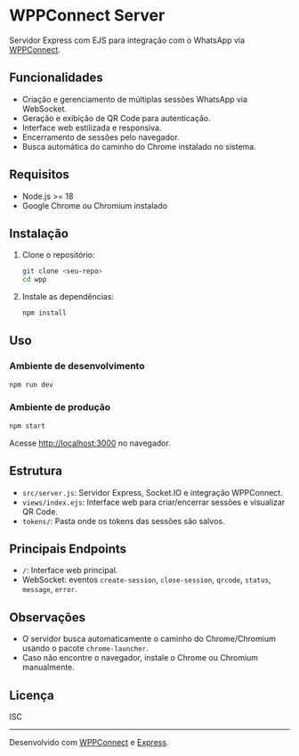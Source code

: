 # WPPConnect Server

Servidor Express com EJS para integração com o WhatsApp via [WPPConnect](https://github.com/wppconnect-team/wppconnect).

## Funcionalidades

- Criação e gerenciamento de múltiplas sessões WhatsApp via WebSocket.
- Geração e exibição de QR Code para autenticação.
- Interface web estilizada e responsiva.
- Encerramento de sessões pelo navegador.
- Busca automática do caminho do Chrome instalado no sistema.

## Requisitos

- Node.js >= 18
- Google Chrome ou Chromium instalado

## Instalação

1. Clone o repositório:
    ```sh
    git clone <seu-repo>
    cd wpp
    ```

2. Instale as dependências:
    ```sh
    npm install
    ```

## Uso

### Ambiente de desenvolvimento

```sh
npm run dev
```

### Ambiente de produção

```sh
npm start
```

Acesse [http://localhost:3000](http://localhost:3000) no navegador.

## Estrutura

- `src/server.js`: Servidor Express, Socket.IO e integração WPPConnect.
- `views/index.ejs`: Interface web para criar/encerrar sessões e visualizar QR Code.
- `tokens/`: Pasta onde os tokens das sessões são salvos.

## Principais Endpoints

- `/`: Interface web principal.
- WebSocket: eventos `create-session`, `close-session`, `qrcode`, `status`, `message`, `error`.

## Observações

- O servidor busca automaticamente o caminho do Chrome/Chromium usando o pacote `chrome-launcher`.
- Caso não encontre o navegador, instale o Chrome ou Chromium manualmente.

## Licença

ISC

---

Desenvolvido com [WPPConnect](https://github.com/wppconnect-team/wppconnect) e [Express](https://expressjs.com/).